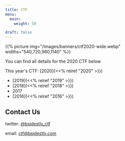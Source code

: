 ```yaml
---
title: CTF
menu:
  main:
    weight: 50

draft: false
---
```


{{% picture img="/images/banners/ctf2020-wide.webp" widths="540,720,960,1140" %}}

You can find all details for the 2020 CTF below

This year's CTF: [2020](<<% relref "2020" >}})

* [2019](<<% relref "2019" >}})
* [2018](<<% relref "2018" >}})
* 2017
* [2016](<<% relref "2016" >}})

## Contact Us

twitter: [@bsidestlv_ctf](https://twitter.com/BSidesTLV_CTF)

email: [ctf@bsidestlv.com](mailto:ctf@bsidestlv.com)
